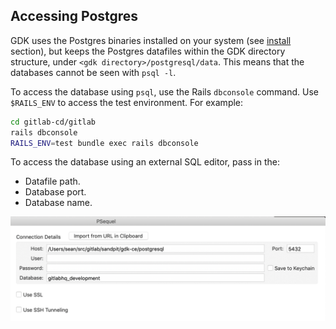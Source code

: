 ## Accessing Postgres

GDK uses the Postgres binaries installed on your system
(see [install](../prepare.md) section), but keeps the Postgres
datafiles within the GDK directory structure, under `<gdk directory>/postgresql/data`.
This means that the databases cannot be seen with `psql -l`.

To access the database using `psql`, use the Rails `dbconsole` command.
Use `$RAILS_ENV` to access the test environment. For example:

```bash
cd gitlab-cd/gitlab
rails dbconsole
RAILS_ENV=test bundle exec rails dbconsole
```

To access the database using an external SQL editor, pass in the:

- Datafile path.
- Database port.
- Database name.

![Postgres connect example](img/postgres_connect_example.png)

